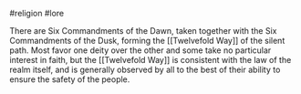 #religion #lore 

There are Six Commandments of the Dawn, taken together with the Six Commandments of the Dusk, forming the [[Twelvefold Way]] of the silent path. Most favor one deity over the other and some take no particular interest in faith, but the [[Twelvefold Way]] is consistent with the law of the realm itself, and is generally observed by all to the best of their ability to ensure the safety of the people.